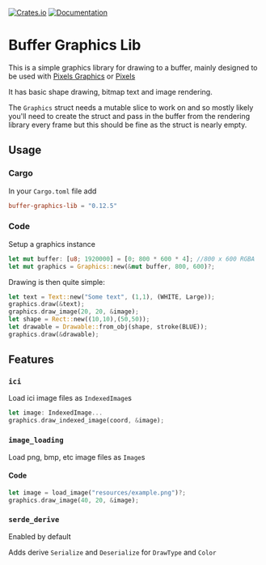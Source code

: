 [![Crates.io](https://img.shields.io/crates/v/buffer-graphics-lib)](https://crates.io/crates/buffer-graphics-lib "Crates.io version")
[![Documentation](https://img.shields.io/docsrs/buffer-graphics-lib)](https://docs.rs/buffer-graphics-lib "Documentation")

# Buffer Graphics Lib

This is a simple graphics library for drawing to a buffer, mainly designed to be used with [Pixels Graphics](https://github.com/emmabritton/pixel-graphics-lib) or [Pixels](https://github.com/parasyte/pixels)

It has basic shape drawing, bitmap text and image rendering.

The `Graphics` struct needs a mutable slice to work on and so mostly likely you'll need to create the struct and pass in the buffer from the rendering library every frame but this should be fine as the struct is nearly empty. 

## Usage

### Cargo

In your `Cargo.toml` file add
```toml
buffer-graphics-lib = "0.12.5"
```

### Code

Setup a graphics instance
```rust
let mut buffer: [u8; 1920000] = [0; 800 * 600 * 4]; //800 x 600 RGBA 
let mut graphics = Graphics::new(&mut buffer, 800, 600)?;
```

Drawing is then quite simple:
```rust
let text = Text::new("Some text", (1,1), (WHITE, Large));
graphics.draw(&text);
graphics.draw_image(20, 20, &image);
let shape = Rect::new((10,10),(50,50));
let drawable = Drawable::from_obj(shape, stroke(BLUE));
graphics.draw(&drawable);
```

## Features

### `ici`

Load ici image files as `IndexedImage`s

```rust
let image: IndexedImage...
graphics.draw_indexed_image(coord, &image);
```

### `image_loading`

Load png, bmp, etc image files as `Image`s

#### Code
```rust
let image = load_image("resources/example.png")?;
graphics.draw_image(40, 20, &image);
```

### `serde_derive`

Enabled by default

Adds derive `Serialize` and `Deserialize` for `DrawType` and `Color`
